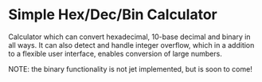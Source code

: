 # Simple Hex/Dec/Bin Calculator

Calculator which can convert hexadecimal, 10-base decimal and binary in all ways.
It can also detect and handle integer overflow, which in a addition to a flexible user interface, enables conversion of large numbers.

NOTE: the binary functionality is not jet implemented, but is soon to come!
